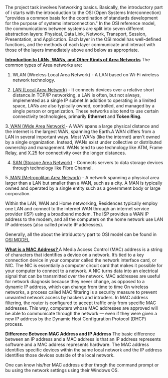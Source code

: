 The project task involves Networking basics. Basically, the introductory part of i starts with the introoduction to the OSI (Open Systems Interconnection)  "provides a common basis for the coordination of standards development for the purpose of systems interconnection." In the OSI reference model, the communications between systems are split into seven different abstraction layers: Physical, Data Link, Network, Transport, Session, Presentation, and Application.
Each layer in the OSI model has well-defined functions, and the methods of each layer communicate and interact with those of the layers immediately above and below as appropriate.

<u><b>Introduction to LANs, WANs, and Other Kinds of Area Networks</b></u>
The common types of Area networks are:
1. WLAN (Wireless Local Area Network) -  A LAN based on Wi-Fi wireless network technology.

2. <u>LAN (Local Area Network)</u> - It connects devices over a relative short distance.In TCP/IP networking, a LAN is often, but not always, implemented as a single IP subnet.In addition to operating in a limited space, LANs are also typically owned, controlled, and managed by a single person or organization. These networks also tend to use certain connectivity technologies, primarily <b>Ethernet</b> and <b>Token Ring</b>.

3.<u> WAN (Wide Area Network)</u>- A WAN spans a large physical distance and the internet is the largest WAN, spanning the Earth.A WAN differs from a LAN in several important ways. Most WANs (like the internet) aren't owned by a single organization. Instead, WANs exist under collective or distributed ownership and management. WANs tend to use technology like ATM, Frame Relay, and X.25 for connectivity over the longer distances.

4. <u>SAN (Storage Area Network)</u> - Connects servers to data storage devices through technology like Fibre Channel.

5.<u> MAN (Metropolitan Area Network)</u> - A network spanning a physical area larger than a LAN but smaller than a WAN, such as a city. A MAN is typically owned and operated by a single entity such as a government body or large corporation.

Within the LAN, WAN and Home networking, Residences typically employ one LAN and connect to the internet WAN through an internet service provider (ISP) using a broadband modem. The ISP provides a WAN IP address to the modem, and all the computers on the home network use LAN IP addresses (also called private IP addresses).

Generally, all the about the intriductory part to OSI model can be found in <a href="https://en.wikipedia.org/wiki/OSI_model" > OSI MODEL </a>

<u><b> What is a MAC Address? </b></u>
A Media Access Control (MAC) address is a string of characters that identifies a device on a network. It’s tied to a key connection device in your computer called the network interface card, or NIC. The NIC is essentially a computer circuit card that makes it possible for your computer to connect to a network. A NIC turns data into an electrical signal that can be transmitted over the network.
MAC addresses are useful for network diagnosis because they never change, as opposed to a dynamic IP address, which can change from time to time
On wireless networks, a process called MAC filtering is a security measure to prevent unwanted network access by hackers and intruders. In MAC address filtering, the router is configured to accept traffic only from specific MAC addresses. This way, computers whose MAC addresses are approved will be able to communicate through the network — even if they were given a new IP address by the Dynamic Host Configuration Protocol (DHCP) process.

<b>  	Difference Between MAC Address and IP Address</b>
The basic difference between an IP address and a MAC address is that an IP address represents software and a MAC address represents hardware. The MAC address identifies specific devices within the same local network and the IP address identifies those devices outside of the local network.

One can know his/her MAC address either throgh the command prompt or bu using the network settings using their Windows OS.
